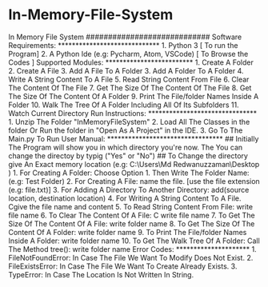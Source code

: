 # In-Memory-File-System
In Memory File System ############################   Software Requirements: ***************************** 1. Python 3 [ To run the Program] 2. A Python Ide (e.g: Pycharm, Atom, VSCode) [ To Browse the Codes ]   Supported Modules: ************************* 1. Create A Folder 2. Create A File 3. Add A File To A Folder 3. Add A Folder To A Folder 4. Write A String Content To A File 5. Read String Content From File 6. Clear The Content Of The File 7. Get The Size Of The Content Of The File 8. Get The Size Of The Content Of A Folder 9. Print The File/folder Names Inside A Folder 10. Walk The Tree Of A Folder Including All Of Its Subfolders 11. Watch Current Directory   Run Instructions: ******************************* 1. Unzip The Folder "InMemoryFileSystem" 2. Load All The Classes in the folder Or Run the folder in "Open As A Project" in the IDE. 3. Go To The Main.py To Run   User Manual: ********************************* ## Initially The Program will show you in which directory you're now. The You can change the directoy by typig ("Yes" or "No") ## To Change the directory give An Exact memory location (e.g: C:\Users\Md Redwanuzzaman\Desktop ) 1. For Creating A Folder: Choose Option 1. Then Write The Folder Name: (e.g: Test Folder)  2. For Creating A File: name the file. [use the file extension (e.g: file.txt)]  3. For Adding A Directory To Another Directory:  add(source location, destination location) 4. For Writing A String Content To A File. Cgive the file name and content 5. To Read String Content From File:  write file name 6. To Clear The Content Of A File: C write file name 7. To Get The Size Of The Content Of A File:  write folder name 8. To Get The Size Of The Content Of A Folder: write folder name 9. To Print The File/folder Names Inside A Folder: write folder name 10. To Get The Walk Tree Of A Folder: Call The Method tree(): write folder name   Error Codes: ********************* 1. FileNotFoundError: In Case The File We Want To Modify Does Not Exist. 2. FileExistsError: In Case The File We Want To Create Already Exists. 3. TypeError: In Case The Location Is Not Written In String.
